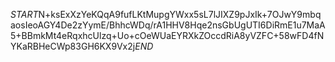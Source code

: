 $START$N+ksExXzYeKQqA9fufLKtMupgYWxx5sL7lJIXZ9pJxIk+7OJwY9mbqaosIeoAGY4De2zYymE/BhhcWDq/rA1HHV8Hqe2nsGbUgUTI6DiRmE1u7MaA5+BBmkMt4eRqxhcUlzq+Uo+cOeWUaEYRXkZOccdRiA8yVZFC+58wFD4fNYKaRBHeCWp83GH6KX9Vx2j$END$